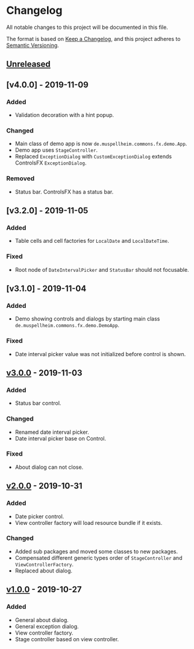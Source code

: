 # Changelog

All notable changes to this project will be documented in this file.

The format is based on [Keep a Changelog](https://keepachangelog.com/en/1.0.0/),
and this project adheres to [Semantic Versioning](https://semver.org/spec/v2.0.0.html).

## [Unreleased]

## [v4.0.0] - 2019-11-09

### Added

*   Validation decoration with a hint popup.

### Changed

*   Main class of demo app is now `de.muspellheim.commons.fx.demo.App`. 
*   Demo app uses `StageController`. 
*   Replaced `ExceptionDialog` with `CustomExceptionDialog` extends ControlsFX
    `ExceptionDialog`.

### Removed

*   Status bar. ControlsFX has a status bar.

## [v3.2.0] - 2019-11-05

### Added

*   Table cells and cell factories for `LocalDate` and `LocalDateTime`.

### Fixed

*   Root node of `DateIntervalPicker` and `StatusBar` should not focusable.

## [v3.1.0] - 2019-11-04

### Added

*   Demo showing controls and dialogs by starting main class
    `de.muspellheim.commons.fx.demo.DemoApp`.

### Fixed

*   Date interval picker value was not initialized before control is shown.

## [v3.0.0] - 2019-11-03

### Added

*   Status bar control.

### Changed

*   Renamed date interval picker.
*   Date interval picker base on Control.

### Fixed

*   About dialog can not close.

## [v2.0.0] - 2019-10-31

### Added

*   Date picker control.
*   View controller factory will load resource bundle if it exists.

### Changed

*   Added sub packages and moved some classes to new packages.
*   Compensated different generic types order of `StageController` and
    `ViewControllerFactory`.
*   Replaced about dialog.

## [v1.0.0] - 2019-10-27

### Added

*   General about dialog.
*   General exception dialog.
*   View controller factory.
*   Stage controller based on view controller.


[Unreleased]: https://github.com/falkoschumann/java-muspellheim-commons-fx/compare/v3.0.0...HEAD
[v3.0.0]: https://github.com/falkoschumann/java-muspellheim-commons-fx/compare/v2.0.0...v3.0.0
[v2.0.0]: https://github.com/falkoschumann/java-muspellheim-commons-fx/compare/v1.0.0...v2.0.0
[v1.0.0]: https://github.com/falkoschumann/java-muspellheim-commons-fx/tree/v1.0.0
